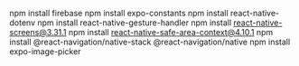 npm install firebase
npm install expo-constants
npm install react-native-dotenv
npm install react-native-gesture-handler
npm install react-native-screens@3.31.1
npm install react-native-safe-area-context@4.10.1
npm install @react-navigation/native-stack @react-navigation/native
npm install expo-image-picker

